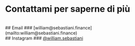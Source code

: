 # Contattami per saperne di più
<br/>
## Email
### [william@sebastiani.finance](mailto:william@sebastiani.finance)
<br/>
## Instagram
### <a href="https://www.instagram.com/william.sebastiani/" target="_blank">@william.sebastiani</a>